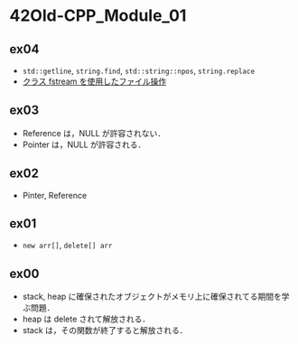 # 42Old-CPP_Module_01

## ex04
- `std::getline`, `string.find`, `std::string::npos`, `string.replace`
- [クラス fstream を使用したファイル操作](https://docs.oracle.com/cd/E19957-01/805-7889/z4000016dc674/index.html)

## ex03
- Reference は，NULL が許容されない．
- Pointer は，NULL が許容される．

## ex02
- Pinter, Reference

## ex01
- `new arr[]`, `delete[] arr`

## ex00
- stack, heap に確保されたオブジェクトがメモリ上に確保されてる期間を学ぶ問題．
- heap は delete されて解放される．
- stack は，その関数が終了すると解放される．

